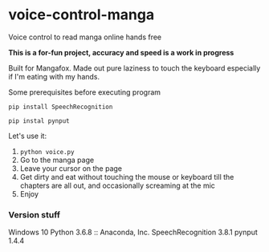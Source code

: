 # voice-control-manga
Voice control to read manga online hands free

**This is a for-fun project, accuracy and speed is a work in progress**

Built for Mangafox. Made out pure laziness to touch the keyboard especially if I'm eating with my hands.

Some prerequisites before executing program

`pip install SpeechRecognition`

`pip instal pynput`

Let's use it:
1. `python voice.py`
2. Go to the manga page
3. Leave your cursor on the page
4. Get dirty and eat without touching the mouse or keyboard till the chapters are all out, and occasionally screaming at the mic
5. Enjoy

### Version stuff
Windows 10
Python 3.6.8 :: Anaconda, Inc.
SpeechRecognition 3.8.1
pynput 1.4.4
